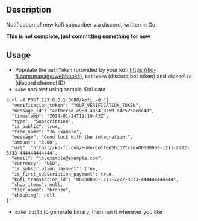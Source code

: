 ## Description
Notification of new kofi subscriber via discord, written in Go

**This is not complete, just committing something for now**

## Usage
- Populate the `authToken` (provided by your kofi https://ko-fi.com/manage/webhooks), `botToken` (discord bot token) and `channelID` (discord channel ID)
- `make` and test using sample Kofi data 
```
curl -X POST 127.0.0.1:8080/kofi -d '{
  "verification_token": "YOUR_VERIFICATION_TOKEN",
  "message_id": "4afbccad-e983-4034-8759-d4c525ee8c48",
  "timestamp": "2024-01-24T19:19:42Z",
  "type": "Subscription",
  "is_public": true,
  "from_name": "Jo Example",
  "message": "Good luck with the integration!",
  "amount": "3.00",
  "url": "https://ko-fi.com/Home/CoffeeShop?txid=00000000-1111-2222-3333-444444444444",
  "email": "jo.example@example.com",
  "currency": "USD",
  "is_subscription_payment": true,
  "is_first_subscription_payment": true,
  "kofi_transaction_id": "00000000-1111-2222-3333-444444444444",
  "shop_items": null,
  "tier_name": "bronze",
  "shipping": null
}'
```
- `make build` to generate binary, then run it wherever you like

